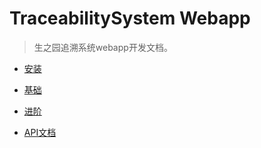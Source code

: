 # TraceabilitySystem Webapp

> 生之园追溯系统webapp开发文档。

* [安装](https://rjdyx.gitbooks.io/traceabilitysystem-webapp/content/install.html)

* [基础](https://rjdyx.gitbooks.io/traceabilitysystem-webapp/content/basic.html)

* [进阶](https://rjdyx.gitbooks.io/traceabilitysystem-webapp/content/progress.html)

* [API文档](https://rjdyx.gitbooks.io/traceabilitysystem-webapp/content/api.html)



